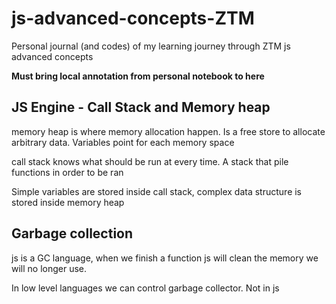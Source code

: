 # js-advanced-concepts-ZTM
Personal journal (and codes) of my learning journey through ZTM js advanced concepts

**Must bring local annotation from personal notebook to here**
## JS Engine - Call Stack and Memory heap

memory heap is where memory allocation happen. Is a free store to allocate arbitrary data. Variables point for each memory space

call stack knows what should be run at every time. A stack that pile functions in order to be ran

Simple variables are stored inside call stack, complex data structure is stored inside memory heap

## Garbage collection

js is a GC language, when we finish a function js will clean the memory we will no longer use.

In low level languages we can control garbage collector. Not in js